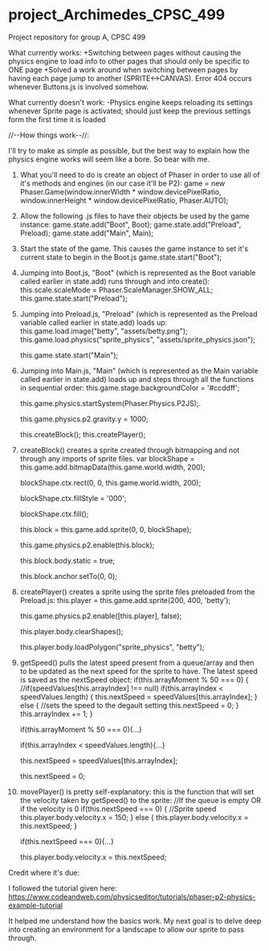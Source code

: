 # project_Archimedes_CPSC_499
Project repository for group A, CPSC 499

What currently works:
+Switching between pages without causing the physics engine to load info to other pages that should only be specific to
ONE page
+Solved a work around when switching between pages by having each page jump to another (SPRITE<->CANVAS). Error 404
occurs whenever Buttons.js is involved somehow.

What currently doesn't work:
-Physics engine keeps reloading its settings whenever Sprite page is activated; should just keep the previous settings
form the first time it is loaded

//--How things work--//:

I'll try to make as simple as possible, but the best way to explain how the physics engine works will seem like a bore.
So bear with me.

1) What you'll need to do is create an object of Phaser in order to use all of it's methods and engines (in our case it'll
be P2):
    game = new Phaser.Game(window.innerWidth * window.devicePixelRatio, window.innerHeight * window.devicePixelRatio, Phaser.AUTO);
    <!--The parameters are self-explanatory except for Phaser.AUTO. This allows Phaser to use WebGL to run things on the webapge-->

2) Allow the following .js files to have their objects be used by the game instance:
    game.state.add("Boot", Boot);
    game.state.add("Preload", Preload);
    game.state.add("Main", Main);

3) Start the state of the game. This causes the game instance to set it's current state to begin in the Boot.js
    game.state.start("Boot");

4) Jumping into Boot.js, "Boot" (which is represented as the Boot variable called earlier in state.add) runs through
and into create():
    this.scale.scaleMode = Phaser.ScaleManager.SHOW_ALL;
    this.game.state.start("Preload");
    <!--ScaleManager.SHOW_ALL allows the current game instance to show the entire game display while still maintaining
    the aspect ratio-->
    <!--game instance then jumps into the Preload.js-->

5) Jumping into Preload.js, "Preload" (which is represented as the Preload variable called earlier in state.add) loads
up:
    this.game.load.image("betty", "assets/betty.png");
    this.game.load.physics("sprite_physics", "assets/sprite_physics.json");
    <!--This is where the sprites are loaded to be used by the game instance-->
    <!--The second line is creating the physics and collision parameters to the sprite in the .json file-->

    this.game.state.start("Main");
    <!--As you can guess, we are jumping into Main.js-->

6) Jumping into Main.js, "Main" (which is represented as the Main variable called earlier in state.add) loads
up and steps through all the functions in sequential order:
    this.game.stage.backgroundColor = '#ccddff';
    <!--This creates a blue-ish background-->

    this.game.physics.startSystem(Phaser.Physics.P2JS);.
    <!--This line allows for the P2 engine to be engaged-->

    this.game.physics.p2.gravity.y = 1000;
    <!--Once the P2 engine has been activated, you can set the gravity of the game instance envrionment-->

    this.createBlock();
    this.createPlayer();
    <!--Both of these lines are called to create a block that acts as a ceiling tile and a sprite, respectively-->

7) createBlock() creates a sprite created through bitmapping and not through any imports of sprite files.
    var blockShape = this.game.add.bitmapData(this.game.world.width, 200);
    <!--Creates a blockShape variable that is the width of the game's display in terms of pixels and 200 pixels in length-->

    blockShape.ctx.rect(0, 0, this.game.world.width, 200);
    <!--Sets blockShape to have a rectangle perimeter-->

    blockShape.ctx.fillStyle = '000';
    <!--The fill pattern for blockShape will now be black-->

    blockShape.ctx.fill();
    <!--blockShape will allow the area denoted by the perimeter set previously to be entirely black-->

    this.block = this.game.add.sprite(0, 0, blockShape);
    <!--Adding blockShape to block instance in order to be used a sprite-->

    this.game.physics.p2.enable(this.block);
    <!--This enables the block instance to be affect by the P2 engine's calculations-->

    this.block.body.static = true;
    <!--Fixes the block instance in the space, preventing to be influenced by gravity-->

    this.block.anchor.setTo(0, 0);
    <!--This places the block instance in a specific location in the game's display, in this case the origin of the
    rectangle is set to the top left corner of the game's display. This will cause it to appear like a tiled roof-->

8) createPlayer() creates a sprite using the sprite files preloaded from the Preload.js:
    this.player = this.game.add.sprite(200, 400, 'betty');
    <!--Adding the sprite "betty" to the player instance in order to be used a sprite-->

    this.game.physics.p2.enable([this.player], false);
    <!--same as above in createBlock(), but the boolean expression can be toggled to debug the physics of "betty" if
    true-->

    this.player.body.clearShapes();
    <!--This ensures that there aren't any mass properties and bounding radius from the person instance, only using
    "betty"'s properties denoted in the preloaded .json file-->

    this.player.body.loadPolygon("sprite_physics", "betty");
    <!--This loads up the physics properties given in the .json file for "betty"-->
    
9) getSpeed() pulls the latest speed present from a queue/array and then to be updated as the next speed for the sprite to have. The latest speed is saved as the nextSpeed object:
	if(this.arrayMoment % 50 === 0)
	{
		//if(speedValues[this.arrayIndex] !== null)
		if(this.arrayIndex < speedValues.length)
		{
			this.nextSpeed = speedValues[this.arrayIndex];
		}
		else
		{
			//sets the speed to the degault setting
			this.nextSpeed = 0;
		}
		this.arrayIndex += 1;
	}
	<!--Block of code that needs some explaining-->

    if(this.arrayMoment % 50 === 0){...}
    <!--This condition passes whenever update() iterates
    every 50 cycles and then allows the next speed should be removed from the data structure-->

    if(this.arrayIndex < speedValues.length){...}
    <!--This condition activates only when the arrayIndex is lower the length than the length of the data structure-->
    
    this.nextSpeed = speedValues[this.arrayIndex];
    <!--When the arrayIndex is still smaller than the data structure's length, the nextSpeed is pulled from the d.s.-->

    this.nextSpeed = 0;
    <!--When the arrayIndex is larger or equal to the d.s.'s length, the nextSpeed is set to the default speed of 150-->

10) movePlayer() is pretty self-explanatory: this is the function that will set the velocity taken by getSpeed() to the sprite:
    //If the queue is empty OR if the velocity is 0
	if(this.nextSpeed === 0)
	{
		//Sprite speed
		this.player.body.velocity.x = 150;
	}
	else
	{
		this.player.body.velocity.x = this.nextSpeed;
	}
	<!--Core of how movePlayer() works-->
	
	if(this.nextSpeed === 0){...}
	<!--This condition allows for the default velocity setting-->
	
	this.player.body.velocity.x = this.nextSpeed;
	<!--If the default condition is not set as 0, then the player velocity is set as the value removed from the d.s.-->

Credit where it's due:

I followed the tutorial given here: https://www.codeandweb.com/physicseditor/tutorials/phaser-p2-physics-example-tutorial

It helped me understand how the basics work. My next goal is to delve deep into creating an environment for a landscape
to allow our sprite to pass through.
